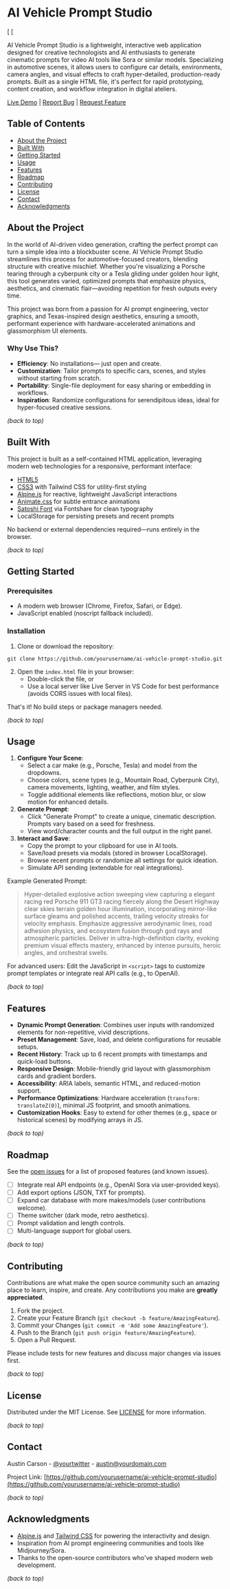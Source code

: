 # AI Vehicle Prompt Studio

[
[

AI Vehicle Prompt Studio is a lightweight, interactive web application designed for creative technologists and AI enthusiasts to generate cinematic prompts for video AI tools like Sora or similar models. Specializing in automotive scenes, it allows users to configure car details, environments, camera angles, and visual effects to craft hyper-detailed, production-ready prompts. Built as a single HTML file, it's perfect for rapid prototyping, content creation, and workflow integration in digital ateliers.

[Live Demo](https://your-github-repo-link-or-hosting-url) | [Report Bug](https://github.com/yourusername/ai-vehicle-prompt-studio/issues/new) | [Request Feature](https://github.com/yourusername/ai-vehicle-prompt-studio/issues/new)

## Table of Contents

- [About the Project](#about-the-project)
- [Built With](#built-with)
- [Getting Started](#getting-started)
- [Usage](#usage)
- [Features](#features)
- [Roadmap](#roadmap)
- [Contributing](#contributing)
- [License](#license)
- [Contact](#contact)
- [Acknowledgments](#acknowledgments)


## About the Project

In the world of AI-driven video generation, crafting the perfect prompt can turn a simple idea into a blockbuster scene. AI Vehicle Prompt Studio streamlines this process for automotive-focused creators, blending structure with creative mischief. Whether you're visualizing a Porsche tearing through a cyberpunk city or a Tesla gliding under golden hour light, this tool generates varied, optimized prompts that emphasize physics, aesthetics, and cinematic flair—avoiding repetition for fresh outputs every time.

This project was born from a passion for AI prompt engineering, vector graphics, and Texas-inspired design aesthetics, ensuring a smooth, performant experience with hardware-accelerated animations and glassmorphism UI elements.

### Why Use This?

- **Efficiency**: No installations— just open and create.
- **Customization**: Tailor prompts to specific cars, scenes, and styles without starting from scratch.
- **Portability**: Single-file deployment for easy sharing or embedding in workflows.
- **Inspiration**: Randomize configurations for serendipitous ideas, ideal for hyper-focused creative sessions.

*(back to top)*

## Built With

This project is built as a self-contained HTML application, leveraging modern web technologies for a responsive, performant interface:

- [HTML5](https://developer.mozilla.org/en-US/docs/Web/HTML)
- [CSS3](https://developer.mozilla.org/en-US/docs/Web/CSS) with Tailwind CSS for utility-first styling
- [Alpine.js](https://alpinejs.dev/) for reactive, lightweight JavaScript interactions
- [Animate.css](https://animate.style/) for subtle entrance animations
- [Satoshi Font](https://fontshare.com/fonts/satoshi) via Fontshare for clean typography
- LocalStorage for persisting presets and recent prompts

No backend or external dependencies required—runs entirely in the browser.

*(back to top)*

## Getting Started

### Prerequisites

- A modern web browser (Chrome, Firefox, Safari, or Edge).
- JavaScript enabled (noscript fallback included).


### Installation

1. Clone or download the repository:

```
git clone https://github.com/yourusername/ai-vehicle-prompt-studio.git
```

2. Open the `index.html` file in your browser:
    - Double-click the file, or
    - Use a local server like Live Server in VS Code for best performance (avoids CORS issues with local files).

That's it! No build steps or package managers needed.

*(back to top)*

## Usage

1. **Configure Your Scene**:
    - Select a car make (e.g., Porsche, Tesla) and model from the dropdowns.
    - Choose colors, scene types (e.g., Mountain Road, Cyberpunk City), camera movements, lighting, weather, and film styles.
    - Toggle additional elements like reflections, motion blur, or slow motion for enhanced details.
2. **Generate Prompt**:
    - Click "Generate Prompt" to create a unique, cinematic description. Prompts vary based on a seed for freshness.
    - View word/character counts and the full output in the right panel.
3. **Interact and Save**:
    - Copy the prompt to your clipboard for use in AI tools.
    - Save/load presets via modals (stored in browser LocalStorage).
    - Browse recent prompts or randomize all settings for quick ideation.
    - Simulate API sending (extendable for real integrations).

Example Generated Prompt:
> Hyper-detailed explosive action sweeping view capturing a elegant racing red Porsche 911 GT3 racing fiercely along the Desert Highway clear skies terrain golden hour illumination, incorporating mirror-like surface gleams and polished accents, trailing velocity streaks for velocity emphasis. Emphasize aggressive aerodynamic lines, road adhesion physics, and ecosystem fusion through god rays and atmospheric particles. Deliver in ultra-high-definition clarity, evoking premium visual effects mastery, enhanced by intense pursuits, heroic angles, and orchestral swells.

For advanced users: Edit the JavaScript in `<script>` tags to customize prompt templates or integrate real API calls (e.g., to OpenAI).

*(back to top)*

## Features

- **Dynamic Prompt Generation**: Combines user inputs with randomized elements for non-repetitive, vivid descriptions.
- **Preset Management**: Save, load, and delete configurations for reusable setups.
- **Recent History**: Track up to 6 recent prompts with timestamps and quick-load buttons.
- **Responsive Design**: Mobile-friendly grid layout with glassmorphism cards and gradient borders.
- **Accessibility**: ARIA labels, semantic HTML, and reduced-motion support.
- **Performance Optimizations**: Hardware acceleration (`transform: translateZ(0)`), minimal JS footprint, and smooth animations.
- **Customization Hooks**: Easy to extend for other themes (e.g., space or historical scenes) by modifying arrays in JS.

*(back to top)*

## Roadmap

See the [open issues](https://github.com/yourusername/ai-vehicle-prompt-studio/issues) for a list of proposed features (and known issues).

- [ ] Integrate real API endpoints (e.g., OpenAI Sora via user-provided keys).
- [ ] Add export options (JSON, TXT for prompts).
- [ ] Expand car database with more makes/models (user contributions welcome).
- [ ] Theme switcher (dark mode, retro aesthetics).
- [ ] Prompt validation and length controls.
- [ ] Multi-language support for global users.

*(back to top)*

## Contributing

Contributions are what make the open source community such an amazing place to learn, inspire, and create. Any contributions you make are **greatly appreciated**.

1. Fork the project.
2. Create your Feature Branch (`git checkout -b feature/AmazingFeature`).
3. Commit your Changes (`git commit -m 'Add some AmazingFeature'`).
4. Push to the Branch (`git push origin feature/AmazingFeature`).
5. Open a Pull Request.

Please include tests for new features and discuss major changes via issues first.

*(back to top)*

## License

Distributed under the MIT License. See [LICENSE](LICENSE) for more information.

*(back to top)*

## Contact

Austin Carson - [@yourtwitter](https://twitter.com/yourhandle) - austin@yourdomain.com

Project Link: [https://github.com/yourusername/ai-vehicle-prompt-studio](https://github.com/yourusername/ai-vehicle-prompt-studio)

*(back to top)*

## Acknowledgments

- [Alpine.js](https://alpinejs.dev/) and [Tailwind CSS](https://tailwindcss.com/) for powering the interactivity and design.
- Inspiration from AI prompt engineering communities and tools like Midjourney/Sora.
- Thanks to the open-source contributors who've shaped modern web development.

*(back to top)*
